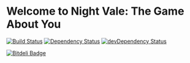 Welcome to Night Vale: The Game About You
==========

[![Build Status](https://travis-ci.org/TheSeg/Night-Vale.png?branch=master)](https://travis-ci.org/TheSeg/Night-Vale)
[![Dependency Status](https://gemnasium.com/TheSeg/Night-Vale.png)](https://gemnasium.com/TheSeg/Night-Vale)
[![devDependency Status](https://david-dm.org/TheSeg/Night-Vale/dev-status.png)](https://david-dm.org/TheSeg/Night-Vale#info=devDependencies)

[![Bitdeli Badge](https://d2weczhvl823v0.cloudfront.net/TheSeg/night-vale/trend.png)](https://bitdeli.com/free "Bitdeli Badge")

